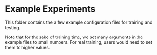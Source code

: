 # Example Experiments

This folder contains the a few example configuration files for training and testing. 

Note that for the sake of training time, we set many arguments in the example files to small numbers. For real training, users would need to set them to higher values.